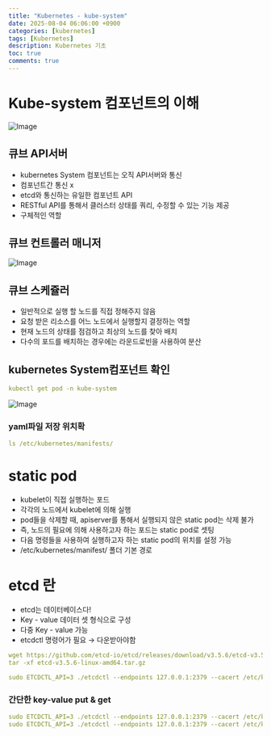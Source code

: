 ```yaml
---
title: "Kubernetes - kube-system"
date: 2025-08-04 06:06:00 +0900
categories: [kubernetes]
tags: [Kubernetes]
description: Kubernetes 기초
toc: true
comments: true
---
```


# Kube-system 컴포넌트의 이해

![Image](https://prod-files-secure.s3.us-west-2.amazonaws.com/e6db513d-ec54-40ff-aa74-2487b0bcfe15/b231983e-0ca9-463d-a773-6c60f2c51f50/Untitled.png?X-Amz-Algorithm=AWS4-HMAC-SHA256&X-Amz-Content-Sha256=UNSIGNED-PAYLOAD&X-Amz-Credential=ASIAZI2LB4664MTTXEAK%2F20250804%2Fus-west-2%2Fs3%2Faws4_request&X-Amz-Date=20250804T071353Z&X-Amz-Expires=3600&X-Amz-Security-Token=IQoJb3JpZ2luX2VjEAcaCXVzLXdlc3QtMiJHMEUCIQDVe4ju7hvIDUaKE5m71NmKhIF6GPE0vLs%2BHpQvfqoe%2FQIgAqHLanJCHVbfrBxZHaSe1Q0UPF%2FaBoCdXJzWMnzNiUcq%2FwMIQBAAGgw2Mzc0MjMxODM4MDUiDIFDpZZEqh%2FYexfojircAxpbH5TmKf9%2B0Q4rnW6pIoGqoBf%2FqTwRce8DtSxD60%2FNaz38ZP6iwPKBCmR%2BI8MykAENQXdtPVJEMc0I%2FzOMqCPDxm%2BgZhGhj4dw9FZqgOZylsf0bFC0n8Tz2cQx%2BY2dTmR7H4Fo516t7XRf%2FWkTFfyV1MhX650XGa8TigCfSnJ46puApOL%2BFQGRcGdcUIbaUjL2PIfFwonuxF%2FWKnVaxKxplHWC%2Fd3pgdL5v%2FokbqjMcpNjiomQKRBqmpRGVtGZ26AwNGp409FhbzYmn5YS2pKZrXZGy655ns51BJQwuJig08e4iLmuk67wlKzJVwjqM37BT%2BuygrfJo1vU4BnP100kUsaVa8MFyhOa8RP0oy0aVU%2FF5V2z4OvnlkZib1Lr4HAYr%2BkY8FWMmklB0txn%2FwvkdK5m1NMLA0m5PqOMspAy8SBEpriXF32GD1h%2F4aOvWPu6SxacxLM7JP0gffKp%2BGt9ionW1zbSlRO7dvm4Q%2Fm%2FBSWN%2F7Al1kvVILeKeVN7D6jJYEz5Q5kVOCKi77SW8LFIrxtN%2BXTuzfT3jm0M7HPKDWuCV32XlxGZYStFMx%2F93rfTrWHbNxJ1sdejdfE5ueuLCRGAhwAfyBSKhJHPDnC0oLlJaZnS9biD%2BL%2BzMMm2wcQGOqUBzQEXVHp98AqpHL9jqR%2Fjn%2B7Uo3YDqLzUH%2FgNh94QoggLiN7K3I4XdLVz%2F0pTkaOTx9H%2B4V3VxSDb0lPQ55x%2FGNc6669NTm15eeJaQDCtapPzyvS3gxWkls9ECcfKx0TLkTztMac1Oib5RSB2R%2F6EpboJ277%2BlwG47lDajGiR6jNIeRYZzGVMTALLD0Zj3R7KZFU5qffpvaB0l4EvS%2FMzGP92SESR&X-Amz-Signature=6c024af52aa6b5c96f0bf8afca95e6e09c9a46a85325d4773aa0a113a2e3bd32&X-Amz-SignedHeaders=host&x-amz-checksum-mode=ENABLED&x-id=GetObject)

## 큐브 API서버 

- kubernetes System 컴포넌트는 오직 API서버와 통신
- 컴포넌트간 통신 x
- etcd와 통신하는 유일한 컴포넌트 API
- RESTful API를 통해서 클러스터 상태를 쿼리, 수정할 수 있는 기능 제공
- 구체적인 역할
## 큐브 컨트롤러 매니저

![Image](https://prod-files-secure.s3.us-west-2.amazonaws.com/e6db513d-ec54-40ff-aa74-2487b0bcfe15/5ef47069-72a4-43fe-9427-e42fc25b70d8/Untitled.png?X-Amz-Algorithm=AWS4-HMAC-SHA256&X-Amz-Content-Sha256=UNSIGNED-PAYLOAD&X-Amz-Credential=ASIAZI2LB4664MTTXEAK%2F20250804%2Fus-west-2%2Fs3%2Faws4_request&X-Amz-Date=20250804T071353Z&X-Amz-Expires=3600&X-Amz-Security-Token=IQoJb3JpZ2luX2VjEAcaCXVzLXdlc3QtMiJHMEUCIQDVe4ju7hvIDUaKE5m71NmKhIF6GPE0vLs%2BHpQvfqoe%2FQIgAqHLanJCHVbfrBxZHaSe1Q0UPF%2FaBoCdXJzWMnzNiUcq%2FwMIQBAAGgw2Mzc0MjMxODM4MDUiDIFDpZZEqh%2FYexfojircAxpbH5TmKf9%2B0Q4rnW6pIoGqoBf%2FqTwRce8DtSxD60%2FNaz38ZP6iwPKBCmR%2BI8MykAENQXdtPVJEMc0I%2FzOMqCPDxm%2BgZhGhj4dw9FZqgOZylsf0bFC0n8Tz2cQx%2BY2dTmR7H4Fo516t7XRf%2FWkTFfyV1MhX650XGa8TigCfSnJ46puApOL%2BFQGRcGdcUIbaUjL2PIfFwonuxF%2FWKnVaxKxplHWC%2Fd3pgdL5v%2FokbqjMcpNjiomQKRBqmpRGVtGZ26AwNGp409FhbzYmn5YS2pKZrXZGy655ns51BJQwuJig08e4iLmuk67wlKzJVwjqM37BT%2BuygrfJo1vU4BnP100kUsaVa8MFyhOa8RP0oy0aVU%2FF5V2z4OvnlkZib1Lr4HAYr%2BkY8FWMmklB0txn%2FwvkdK5m1NMLA0m5PqOMspAy8SBEpriXF32GD1h%2F4aOvWPu6SxacxLM7JP0gffKp%2BGt9ionW1zbSlRO7dvm4Q%2Fm%2FBSWN%2F7Al1kvVILeKeVN7D6jJYEz5Q5kVOCKi77SW8LFIrxtN%2BXTuzfT3jm0M7HPKDWuCV32XlxGZYStFMx%2F93rfTrWHbNxJ1sdejdfE5ueuLCRGAhwAfyBSKhJHPDnC0oLlJaZnS9biD%2BL%2BzMMm2wcQGOqUBzQEXVHp98AqpHL9jqR%2Fjn%2B7Uo3YDqLzUH%2FgNh94QoggLiN7K3I4XdLVz%2F0pTkaOTx9H%2B4V3VxSDb0lPQ55x%2FGNc6669NTm15eeJaQDCtapPzyvS3gxWkls9ECcfKx0TLkTztMac1Oib5RSB2R%2F6EpboJ277%2BlwG47lDajGiR6jNIeRYZzGVMTALLD0Zj3R7KZFU5qffpvaB0l4EvS%2FMzGP92SESR&X-Amz-Signature=d07dd298a3e0bffc1f9c9a366b118cce9590f34e4bebfe4c05517f48cac10dc3&X-Amz-SignedHeaders=host&x-amz-checksum-mode=ENABLED&x-id=GetObject)

## 큐브 스케쥴러

- 일반적으로 실행 할 노드를 직접 정해주지 않음
- 요청 받은 리소스를 어느 노드에서 실행할지 결정하는 역할
- 현재 노드의 상태를 점검하고 최상의 노드를 찾아 배치
- 다수의 포드를 배치하는 경우에는 라운드로빈을 사용하여 분산
## kubernetes System컴포넌트 확인

```yaml
kubectl get pod -n kube-system
```

![Image](https://prod-files-secure.s3.us-west-2.amazonaws.com/e6db513d-ec54-40ff-aa74-2487b0bcfe15/a39272d3-e754-49e8-9357-c94342b1bb23/Untitled.png?X-Amz-Algorithm=AWS4-HMAC-SHA256&X-Amz-Content-Sha256=UNSIGNED-PAYLOAD&X-Amz-Credential=ASIAZI2LB4664MTTXEAK%2F20250804%2Fus-west-2%2Fs3%2Faws4_request&X-Amz-Date=20250804T071353Z&X-Amz-Expires=3600&X-Amz-Security-Token=IQoJb3JpZ2luX2VjEAcaCXVzLXdlc3QtMiJHMEUCIQDVe4ju7hvIDUaKE5m71NmKhIF6GPE0vLs%2BHpQvfqoe%2FQIgAqHLanJCHVbfrBxZHaSe1Q0UPF%2FaBoCdXJzWMnzNiUcq%2FwMIQBAAGgw2Mzc0MjMxODM4MDUiDIFDpZZEqh%2FYexfojircAxpbH5TmKf9%2B0Q4rnW6pIoGqoBf%2FqTwRce8DtSxD60%2FNaz38ZP6iwPKBCmR%2BI8MykAENQXdtPVJEMc0I%2FzOMqCPDxm%2BgZhGhj4dw9FZqgOZylsf0bFC0n8Tz2cQx%2BY2dTmR7H4Fo516t7XRf%2FWkTFfyV1MhX650XGa8TigCfSnJ46puApOL%2BFQGRcGdcUIbaUjL2PIfFwonuxF%2FWKnVaxKxplHWC%2Fd3pgdL5v%2FokbqjMcpNjiomQKRBqmpRGVtGZ26AwNGp409FhbzYmn5YS2pKZrXZGy655ns51BJQwuJig08e4iLmuk67wlKzJVwjqM37BT%2BuygrfJo1vU4BnP100kUsaVa8MFyhOa8RP0oy0aVU%2FF5V2z4OvnlkZib1Lr4HAYr%2BkY8FWMmklB0txn%2FwvkdK5m1NMLA0m5PqOMspAy8SBEpriXF32GD1h%2F4aOvWPu6SxacxLM7JP0gffKp%2BGt9ionW1zbSlRO7dvm4Q%2Fm%2FBSWN%2F7Al1kvVILeKeVN7D6jJYEz5Q5kVOCKi77SW8LFIrxtN%2BXTuzfT3jm0M7HPKDWuCV32XlxGZYStFMx%2F93rfTrWHbNxJ1sdejdfE5ueuLCRGAhwAfyBSKhJHPDnC0oLlJaZnS9biD%2BL%2BzMMm2wcQGOqUBzQEXVHp98AqpHL9jqR%2Fjn%2B7Uo3YDqLzUH%2FgNh94QoggLiN7K3I4XdLVz%2F0pTkaOTx9H%2B4V3VxSDb0lPQ55x%2FGNc6669NTm15eeJaQDCtapPzyvS3gxWkls9ECcfKx0TLkTztMac1Oib5RSB2R%2F6EpboJ277%2BlwG47lDajGiR6jNIeRYZzGVMTALLD0Zj3R7KZFU5qffpvaB0l4EvS%2FMzGP92SESR&X-Amz-Signature=851669588157933e848e9e74498b25124296d33c4efa5a9788122e61a7a47dab&X-Amz-SignedHeaders=host&x-amz-checksum-mode=ENABLED&x-id=GetObject)

### yaml파일 저장 위치확

```yaml
ls /etc/kubernetes/manifests/
```

# static pod

- kubelet이 직접 실행하는 포드
- 각각의 노드에서 kubelet에 의해 실행
- pod들을 삭제할 때, apiserver를 통해서 실행되지 않은  static pod는 삭제 불가
- 즉, 노드의 필요에 의해 사용하고자 하는 포드는 static pod로 셋팅
- 다음 명령들을 사용하여 실행하고자 하는  static pod의 위치를 설정 가능
- /etc/kubernetes/manifest/ 폴더 기본 경로
# etcd 란

- etcd는 데이터베이스다!
- Key - value 데이터 셋 형식으로 구성
- 다중 Key - value 가능
- etcdctl 명령어가 필요 → 다운받아야함
```yaml
wget https://github.com/etcd-io/etcd/releases/download/v3.5.6/etcd-v3.5.6-linux-amd64.tar.gz
tar -xf etcd-v3.5.6-linux-amd64.tar.gz

sudo ETCDCTL_API=3 ./etcdctl --endpoints 127.0.0.1:2379 --cacert /etc/kubernetes/pki/etcd/ca.crt --cert /etc/kubernetes/pki/etcd/server.crt --key /etc/kubernetes/pki/etcd/server.key get / --prefix --keys-only
```

### 간단한 key-value put & get

```yaml
sudo ETCDCTL_API=3 ./etcdctl --endpoints 127.0.0.1:2379 --cacert /etc/kubernetes/pki/etcd/ca.crt --cert /etc/kubernetes/pki/etcd/server.crt --key /etc/kubernetes/pki/etcd/server.key  put key1 value1
sudo ETCDCTL_API=3 ./etcdctl --endpoints 127.0.0.1:2379 --cacert /etc/kubernetes/pki/etcd/ca.crt --cert /etc/kubernetes/pki/etcd/server.crt --key /etc/kubernetes/pki/etcd/server.key get key1
```


